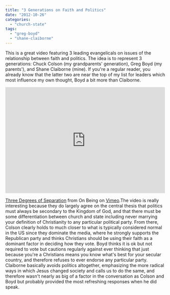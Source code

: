 ```yaml
---
title: "3 Generations on Faith and Politics"
date: "2012-10-26"
categories: 
  - "church-state"
tags: 
  - "greg-boyd"
  - "shane-claiborne"
---
```


This is a great video featuring 3 leading evangelicals on issues of the relationship between faith and politics. The idea is to represent 3 generations: Chuck Colson (my grandparents' generation), Greg Boyd (my parents'), and Shane Claiborne (mine). If you're a regular reader, you already know that the latter two are near the top of my list for leaders which most influence my own thought, Boyd a bit more than Claiborne.

<iframe src="http://player.vimeo.com/video/952495" frameborder="0" width="500" height="333"></iframe>

[Three Degrees of Separation](https://vimeo.com/952495) from On Being on [Vimeo](https://vimeo.com/).<!--more-->The video is really interesting because they do largely agree on the central thesis that politics must always be secondary to the Kingdom of God, and that there must be some differentiation between church and state including never marrying your definition of Christianity to any particular political party. From there, Colson clearly holds to much closer to what is typically considered normal in the US since they dominate the media, where he strongly supports the Republican party and thinks Christians should be using their faith as a dominant factor in deciding how they vote. Boyd thinks it is ok but not required to vote but cautions regularly against ever thinking that just because you're a Christians means you know what's best for your secular country, and therefore refuses to ever endorse any particular party. Claiborne basically avoids politics altogether, emphasizing the more radical ways in which Jesus changed society and calls us to do the same, and therefore wasn't nearly as big of a factor in the conversation as Colson and Boyd but probably provided the most refreshing responses when he did speak.
